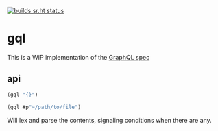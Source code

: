 [![builds.sr.ht status](https://builds.sr.ht/~theo/gql/commits/.build.yml.svg)](https://builds.sr.ht/~theo/gql/commits/.build.yml?)

# gql

This is a WIP implementation of the [GraphQL spec](https://spec.graphql.org/June2018/)


## api

```lisp
(gql "{}")

(gql #p"~/path/to/file")
```

Will lex and parse the contents, signaling conditions when there are any.

